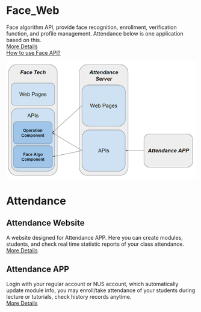 # Face_Web
   Face algorithm API, provide face recognition, enrollment, verification function, and profile management. Attendance below is one application based on this.  
   [More Details](face_web)  
   [How to use Face API?](face_web/face_tech/templates/mkdocs/docs/getstart.md)
    
   ![](img/relation.PNG)
   
# Attendance  
## Attendance Website
   A website designed for Attendance APP. Here you can create modules, students, and check real time statistic reports of your class attendance.  
   [More Details](https://github.com/fcharmy/face/blob/master/attendence)
  
## Attendance APP
   Login with your regular account or NUS account, which automatically update module info, you may enroll/take attendance of your students during lecture or tutorials, check history records anytime.  
   [More Details](https://github.com/fcharmy/face/blob/master/app_attendance)
